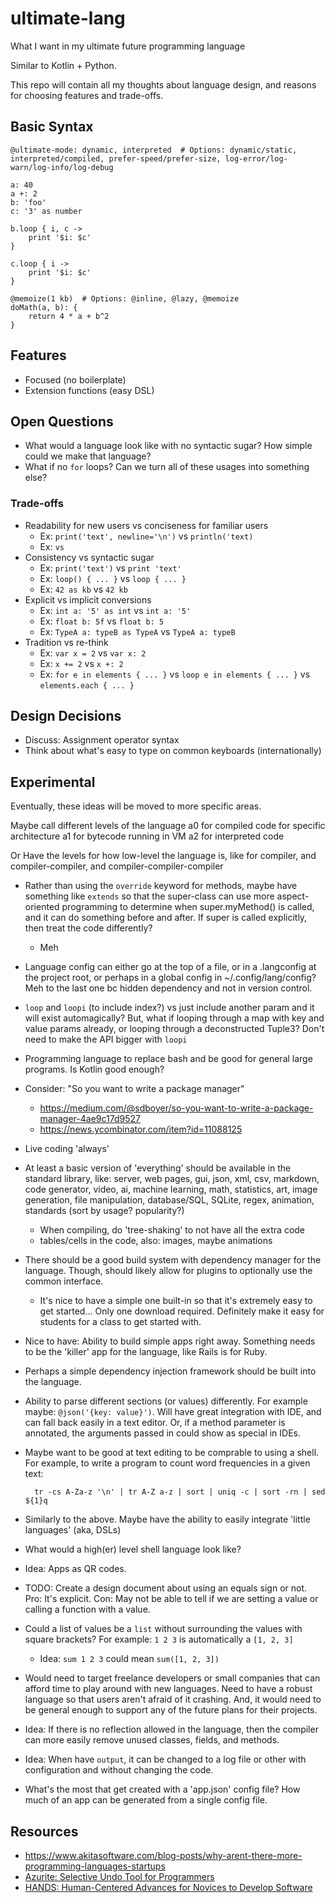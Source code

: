 # ultimate-lang
What I want in my ultimate future programming language

Similar to Kotlin + Python.

This repo will contain all my thoughts about language design, and reasons for choosing features and trade-offs.



## Basic Syntax

```
@ultimate-mode: dynamic, interpreted  # Options: dynamic/static, interpreted/compiled, prefer-speed/prefer-size, log-error/log-warn/log-info/log-debug

a: 40
a +: 2
b: 'foo'
c: '3' as number

b.loop { i, c ->
    print '$i: $c'
}

c.loop { i ->
    print '$i: $c'
}

@memoize(1 kb)  # Options: @inline, @lazy, @memoize
doMath(a, b): {
    return 4 * a + b^2
}
```



## Features
- Focused (no boilerplate)
- Extension functions (easy DSL)



## Open Questions
- What would a language look like with no syntactic sugar? How simple could we make that language?
- What if no `for` loops? Can we turn all of these usages into something else?

### Trade-offs
- Readability for new users vs conciseness for familiar users
  - Ex: `print('text', newline='\n')` vs `println('text)`
  - Ex: `` vs ``
- Consistency vs syntactic sugar
  - Ex: `print('text')` vs `print 'text'`
  - Ex: `loop() { ... }` vs `loop { ... }`
  - Ex:   `42 as kb` vs `42 kb`
- Explicit vs implicit conversions
  - Ex: `int a: '5' as int` vs `int a: '5'`
  - Ex: `float b: 5f` vs `float b: 5`
  - Ex: `TypeA a: typeB as TypeA` vs `TypeA a: typeB`
- Tradition vs re-think
  - Ex: `var x = 2` vs `var x: 2`
  - Ex: `x += 2` vs `x +: 2`
  - Ex: `for e in elements { ... }` vs `loop e in elements { ... }` vs `elements.each { ... }`
  


## Design Decisions
- Discuss: Assignment operator syntax
- Think about what's easy to type on common keyboards (internationally)



## Experimental
Eventually, these ideas will be moved to more specific areas.

Maybe call different levels of the language
 a0 for compiled code for specific architecture
 a1 for bytecode running in VM
 a2 for interpreted code

Or
Have the levels for how low-level the language is, like for compiler, and compiler-compiler, and compiler-compiler-compiler

- Rather than using the `override` keyword for methods, maybe have something like `extends` so that the super-class can use more aspect-oriented programming to determine when super.myMethod() is called, and it can do something before and after. If super is called explicitly, then treat the code differently?
    - Meh

- Language config can either go at the top of a file, or in a .langconfig at the project root, or perhaps in a global config in ~/.config/lang/config? Meh to the last one bc hidden dependency and not in version control.

- `loop` and `loopi` (to include index?) vs just include another param and it will exist automagically? But, what if looping through a map with key and value params already, or looping through a deconstructed Tuple3? Don't need to make the API bigger with `loopi`

- Programming language to replace bash and be good for general large programs. Is Kotlin good enough?

- Consider: "So you want to write a package manager"
    - https://medium.com/@sdboyer/so-you-want-to-write-a-package-manager-4ae9c17d9527
    - https://news.ycombinator.com/item?id=11088125

- Live coding 'always'
- At least a basic version of 'everything' should be available in the standard library, like: server, web pages, gui, json, xml, csv, markdown, code generator, video, ai, machine learning, math, statistics, art, image generation, file manipulation, database/SQL, SQLite, regex, animation, standards (sort by usage? popularity?)
    - When compiling, do 'tree-shaking' to not have all the extra code
    - tables/cells in the code, also: images, maybe animations
- There should be a good build system with dependency manager for the language. Though, should likely allow for plugins to optionally use the common interface.
    - It's nice to have a simple one built-in so that it's extremely easy to get started... Only one download required. Definitely make it easy for students for a class to get started with.
- Nice to have: Ability to build simple apps right away. Something needs to be the 'killer' app for the language, like Rails is for Ruby.
- Perhaps a simple dependency injection framework should be built into the language.
- Ability to parse different sections (or values) differently. For example maybe: `@json('{key: value}')`. Will have great integration with IDE, and can fall back easily in a text editor. Or, if a method parameter is annotated, the arguments passed in could show as special in IDEs.
- Maybe want to be good at text editing to be comprable to using a shell. For example, to write a program to count word frequencies in a given text:

        tr -cs A-Za-z '\n' | tr A-Z a-z | sort | uniq -c | sort -rn | sed ${1}q

- Similarly to the above. Maybe have the ability to easily integrate 'little languages' (aka, DSLs)
- What would a high(er) level shell language look like?
- Idea: Apps as QR codes.
- TODO: Create a design document about using an equals sign or not. Pro: It's explicit. Con: May not be able to tell if we are setting a value or calling a function with a value.
- Could a list of values be a `list` without surrounding the values with square brackets? For example: `1 2 3` is automatically a `[1, 2, 3]`
    - Idea: `sum 1 2 3` could mean `sum([1, 2, 3])`
- Would need to target freelance developers or small companies that can afford time to play around with new languages. Need to have a robust language so that users aren't afraid of it crashing. And, it would need to be general enough to support any of the future plans for their projects.
- Idea: If there is no reflection allowed in the language, then the compiler can more easily remove unused classes, fields, and methods.
- Idea: When have `output`, it can be changed to a log file or other with configuration and without changing the code.
- What's the most that get created with a 'app.json' config file? How much of an app can be generated from a single config file.



## Resources
- https://www.akitasoftware.com/blog-posts/why-arent-there-more-programming-languages-startups
- [Azurite: Selective Undo Tool for Programmers](https://www.youtube.com/watch?v=4PH9-qi-yTQ)
- [HANDS: Human-Centered Advances for Novices to Develop Software](https://www.youtube.com/watch?v=zyrqcYxqDtI)
